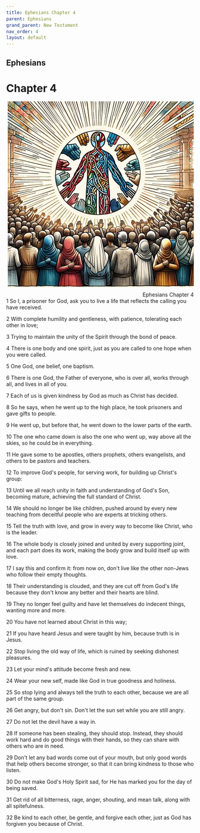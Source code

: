 ```yaml
---
title: Ephesians Chapter 4
parent: Ephesians
grand_parent: New Testament
nav_order: 4
layout: default
---
```


## Ephesians

# Chapter 4

<div style="clear: both; text-align: right;">
    <img src="/assets/Image/Ephesians/500/4.jpg" alt="Ephesians Chapter 4" class="chapter-image" style="max-width: 100%; height: auto; float: right; margin: 0 0 10px 10px; padding-left: 10%;">
    <figcaption style="font-size: 14px;">Ephesians Chapter 4</figcaption>
</div>
1 So I, a prisoner for God, ask you to live a life that reflects the calling you have received.

2 With complete humility and gentleness, with patience, tolerating each other in love;

3 Trying to maintain the unity of the Spirit through the bond of peace.

4 There is one body and one spirit, just as you are called to one hope when you were called.

5 One God, one belief, one baptism.

6 There is one God, the Father of everyone, who is over all, works through all, and lives in all of you.

7 Each of us is given kindness by God as much as Christ has decided.

8 So he says, when he went up to the high place, he took prisoners and gave gifts to people.

9 He went up, but before that, he went down to the lower parts of the earth.

10 The one who came down is also the one who went up, way above all the skies, so he could be in everything.

11 He gave some to be apostles, others prophets, others evangelists, and others to be pastors and teachers.

12 To improve God's people, for serving work, for building up Christ's group:

13 Until we all reach unity in faith and understanding of God's Son, becoming mature, achieving the full standard of Christ.

14 We should no longer be like children, pushed around by every new teaching from deceitful people who are experts at tricking others.

15 Tell the truth with love, and grow in every way to become like Christ, who is the leader.

16 The whole body is closely joined and united by every supporting joint, and each part does its work, making the body grow and build itself up with love.

17 I say this and confirm it: from now on, don't live like the other non-Jews who follow their empty thoughts.

18 Their understanding is clouded, and they are cut off from God's life because they don't know any better and their hearts are blind.

19 They no longer feel guilty and have let themselves do indecent things, wanting more and more.

20 You have not learned about Christ in this way;

21 If you have heard Jesus and were taught by him, because truth is in Jesus.

22 Stop living the old way of life, which is ruined by seeking dishonest pleasures.

23 Let your mind's attitude become fresh and new.

24 Wear your new self, made like God in true goodness and holiness.

25 So stop lying and always tell the truth to each other, because we are all part of the same group.

26 Get angry, but don't sin. Don't let the sun set while you are still angry.

27 Do not let the devil have a way in.

28 If someone has been stealing, they should stop. Instead, they should work hard and do good things with their hands, so they can share with others who are in need.

29 Don't let any bad words come out of your mouth, but only good words that help others become stronger, so that it can bring kindness to those who listen.

30 Do not make God's Holy Spirit sad, for He has marked you for the day of being saved.

31 Get rid of all bitterness, rage, anger, shouting, and mean talk, along with all spitefulness.

32 Be kind to each other, be gentle, and forgive each other, just as God has forgiven you because of Christ.


